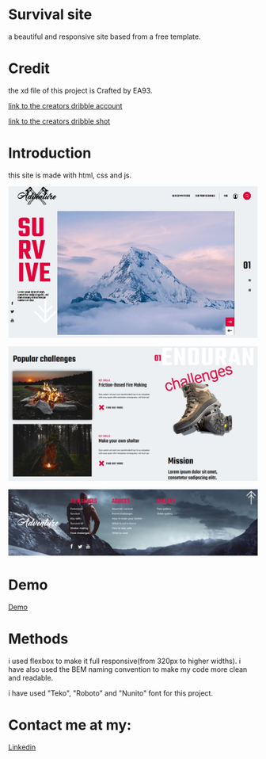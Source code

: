 
# Survival site

a beautiful and responsive site based from a free template.

# Credit
the xd file of this project is Crafted by EA93.

[link to the creators dribble account](https://dribbble.com/euroart93)

[link to the creators dribble shot](https://dribbble.com/shots/13451758-Freebie-Time-Survival-FREE-XD-Template)

# Introduction

this site is made with html, css and js.

![App Screenshot](https://github.com/Dreamer474747/Dreamer474747.github.io/blob/main/survival/header.JPG?raw=true)

![App Screenshot](https://github.com/Dreamer474747/Dreamer474747.github.io/blob/main/survival/main-1.JPG?raw=true)

![App Screenshot](https://github.com/Dreamer474747/Dreamer474747.github.io/blob/main/survival/footer.JPG?raw=true)

# Demo
[Demo](https://dreamer474747.github.io/survival/)

# Methods

i used flexbox to make it full responsive(from 320px to higher widths). i have also used the BEM naming convention to make my code more clean and readable.

i have used "Teko", "Roboto" and "Nunito" font for this project.

# Contact me at my: 

[Linkedin](https://linkedin.com/in/mobin-taataghi)
